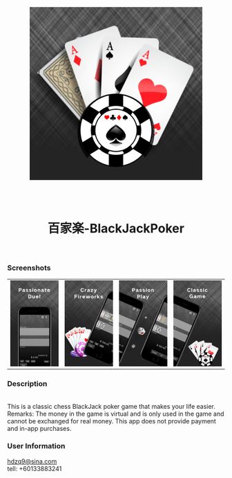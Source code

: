 <div align="center">
<img width=400 src="https://raw.githubusercontent.com/haolijun168/Poker/master/Image/logo.png">

<br> <br>

<h1> 百家楽-BlackJackPoker </h1>
<h3> </h3></div>

<br>


### Screenshots

<table align="center" border="0">

<tr>
<td> <img src="https://raw.githubusercontent.com/haolijun168/Poker/master/Image/1.png"> </td>
<td> <img src="https://raw.githubusercontent.com/haolijun168/Poker/master/Image/2.png"> </td>
<td> <img src="https://raw.githubusercontent.com/haolijun168/Poker/master/Image/3.png"> </td>
<td> <img src="https://raw.githubusercontent.com/haolijun168/Poker/master/Image/4.png"> </td>
</tr>

<tr>

</tr>


</table>

### Description
<br>
This is a classic chess BlackJack poker game that makes your life easier.
<br>
Remarks: The money in the game is virtual and is only used in the game and cannot be exchanged for real money. This app does not provide payment and in-app purchases.


### User Information
hdzq9@sina.com
<br>
tell: +60133883241
